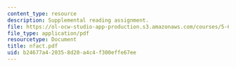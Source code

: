 ```yaml
---
content_type: resource
description: Supplemental reading assignment.
file: https://ol-ocw-studio-app-production.s3.amazonaws.com/courses/5-68j-kinetics-of-chemical-reactions-spring-2003/b24677a420358d20a4c4f300effe67ee_nfact.pdf
file_type: application/pdf
resourcetype: Document
title: nfact.pdf
uid: b24677a4-2035-8d20-a4c4-f300effe67ee
---
```

